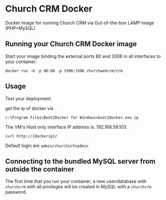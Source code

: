 Church CRM Docker
================

Docker Image for running Church CRM via Out-of-the-box LAMP image (PHP+MySQL)

Running your Church CRM Docker image
------------------------------

Start your image binding the external ports 80 and 3306 in all interfaces to your container:

	docker run -d -p 80:80 -p 3306:3306 churchwebcrm/crm

Usage
-----

Test your deployment:

get the ip of docker  via 
	
`c:\Program Files\Boot2Docker for Windows>boot2docker.exe ip`


The VM's Host only interface IP address is: 192.168.59.103

	curl http://{dockerip}/
	
Default login are `admin/churchinfoadmin`	

Connecting to the bundled MySQL server from outside the container
-----------------------------------------------------------------

The first time that you run your container, a new user/database with `churchcrm` with all privileges will be created in MySQL with a `churchcrm` password.

